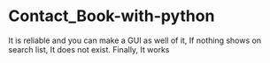 # Contact_Book-with-python
It is reliable and you can make a GUI as well of it, If nothing shows on search list, It does not exist. Finally, It works
